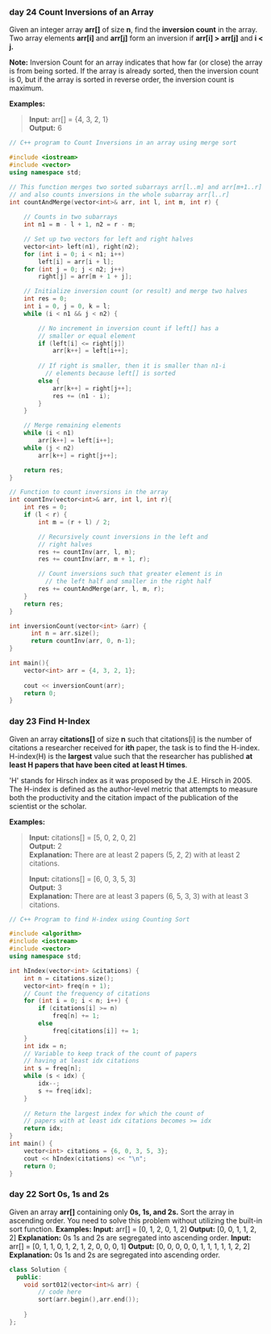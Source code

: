 ### day 24  Count Inversions of an Array

Given an integer array ****arr[]**** of size ****n****, find the ****inversion**** ****count**** in the array. Two array elements ****arr[i]**** and ****arr[j]**** form an inversion if ****arr[i] > arr[j]**** and ****i < j.****

****Note:**** Inversion Count for an array indicates that how far (or close) the array is from being sorted. If the array is already sorted, then the inversion count is 0, but if the array is sorted in reverse order, the inversion count is maximum. 

****Examples:**** 

> ****Input:**** arr[] = {4, 3, 2, 1}  
> ****Output:**** 6

```cpp
// C++ program to Count Inversions in an array using merge sort

#include <iostream>
#include <vector>
using namespace std;

// This function merges two sorted subarrays arr[l..m] and arr[m+1..r] 
// and also counts inversions in the whole subarray arr[l..r]
int countAndMerge(vector<int>& arr, int l, int m, int r) {
  
    // Counts in two subarrays
    int n1 = m - l + 1, n2 = r - m;

    // Set up two vectors for left and right halves
    vector<int> left(n1), right(n2);
    for (int i = 0; i < n1; i++)
        left[i] = arr[i + l];
    for (int j = 0; j < n2; j++)
        right[j] = arr[m + 1 + j];

    // Initialize inversion count (or result) and merge two halves
    int res = 0;
    int i = 0, j = 0, k = l;
    while (i < n1 && j < n2) {

        // No increment in inversion count if left[] has a 
        // smaller or equal element
        if (left[i] <= right[j]) 
            arr[k++] = left[i++];
      
        // If right is smaller, then it is smaller than n1-i 
          // elements because left[] is sorted
        else {
            arr[k++] = right[j++];
            res += (n1 - i);
        }
    }

    // Merge remaining elements
    while (i < n1)
        arr[k++] = left[i++];
    while (j < n2)
        arr[k++] = right[j++];

    return res;
}

// Function to count inversions in the array
int countInv(vector<int>& arr, int l, int r){
    int res = 0;
    if (l < r) {
        int m = (r + l) / 2;

        // Recursively count inversions in the left and 
        // right halves
        res += countInv(arr, l, m);
        res += countInv(arr, m + 1, r);

        // Count inversions such that greater element is in 
          // the left half and smaller in the right half
        res += countAndMerge(arr, l, m, r);
    }
    return res;
}

int inversionCount(vector<int> &arr) {
      int n = arr.size();
      return countInv(arr, 0, n-1);
}

int main(){
    vector<int> arr = {4, 3, 2, 1};
    
    cout << inversionCount(arr);
    return 0;
}
```

### day 23 Find H-Index

Given an array ****citations[]**** of size ****n**** such that citations[i] is the number of citations a researcher received for ****ith**** paper, the task is to find the H-index. H-index(H) is the ****largest**** value such that the researcher has published ****at least H papers that have been cited**** ****at least H times****.

'H' stands for Hirsch index as it was proposed by the J.E. Hirsch in 2005. The H-index is defined as the author-level metric that attempts to measure both the productivity and the citation impact of the publication of the scientist or the scholar.

****Examples:****

> ****Input:**** citations[] = [5, 0, 2, 0, 2]  
> ****Output:**** 2  
> ****Explanation:**** There are at least 2 papers (5, 2, 2) with at least 2 citations.
> 
> ****Input:**** citations[] = [6, 0, 3, 5, 3]  
> ****Output:**** 3  
> ****Explanation:**** There are at least 3 papers (6, 5, 3, 3) with at least 3 citations.

```cpp
// C++ Program to find H-index using Counting Sort

#include <algorithm>
#include <iostream>
#include <vector>
using namespace std;

int hIndex(vector<int> &citations) {
    int n = citations.size();
    vector<int> freq(n + 1);
    // Count the frequency of citations
    for (int i = 0; i < n; i++) {
        if (citations[i] >= n)
            freq[n] += 1;
        else
            freq[citations[i]] += 1;
    }
    int idx = n;
    // Variable to keep track of the count of papers
    // having at least idx citations
    int s = freq[n]; 
    while (s < idx) {
        idx--;
        s += freq[idx];
    }
  
    // Return the largest index for which the count of 
    // papers with at least idx citations becomes >= idx
    return idx;
}
int main() {
    vector<int> citations = {6, 0, 3, 5, 3};
    cout << hIndex(citations) << "\n";
    return 0;
}
```
### day 22 Sort 0s, 1s and 2s

Given an array **arr[]** containing only **0s, 1s, and 2s.** Sort the array in ascending order.
You need to solve this problem without utilizing the built-in sort function.
**Examples:**
**Input:** arr[] = [0, 1, 2, 0, 1, 2]
**Output:** [0, 0, 1, 1, 2, 2]
**Explanation:** 0s 1s and 2s are segregated into ascending order.
**Input:** arr[] = [0, 1, 1, 0, 1, 2, 1, 2, 0, 0, 0, 1]
**Output:** [0, 0, 0, 0, 0, 1, 1, 1, 1, 1, 2, 2]
**Explanation:** 0s 1s and 2s are segregated into ascending order.

```cpp
class Solution {
  public:
    void sort012(vector<int>& arr) {
        // code here
        sort(arr.begin(),arr.end());
        
    }
};
```

